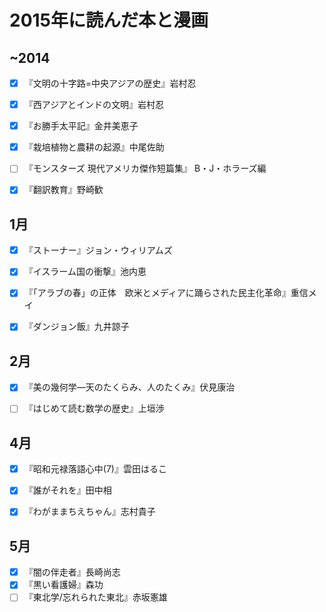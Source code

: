 # 2015年に読んだ本と漫画

## ~2014

- [x] 『文明の十字路=中央アジアの歴史』岩村忍
- [x] 『西アジアとインドの文明』岩村忍
- [x] 『お勝手太平記』金井美恵子
- [x] 『栽培植物と農耕の起源』中尾佐助
- [ ] 『モンスターズ 現代アメリカ傑作短篇集』 B・J・ホラーズ編
- [x] 『翻訳教育』野崎歓


## 1月

- [x] 『ストーナー』ジョン・ウィリアムズ
- [x] 『イスラーム国の衝撃』池内恵
- [x] 『「アラブの春」の正体　欧米とメディアに踊らされた民主化革命』重信メイ
- [x] 『ダンジョン飯』九井諒子


## 2月

- [x] 『美の幾何学―天のたくらみ、人のたくみ』伏見康治
- [ ] 『はじめて読む数学の歴史』上垣渉


## 4月

- [x] 『昭和元禄落語心中(7)』雲田はるこ
- [x] 『誰がそれを』田中相
- [x] 『わがままちえちゃん』志村貴子


## 5月

- [x] 『闇の伴走者』長崎尚志
- [x] 『黒い看護婦』森功
- [ ] 『東北学/忘れられた東北』赤坂憲雄

